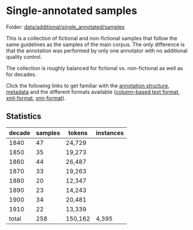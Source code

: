 # Single-annotated samples

Folder: [data/additional/single_annotated/samples](../../data/additional/single_annotated/samples)

This is a collection of fictional and non-fictional samples that follow the same guidelines as the samples of the main corpus. The only difference is that the annotation was performed by only one annotator with no additional quality control. 

The collection is roughly balanced for fictional vs. non-fictional as well as for decades. 

Click the following links to get familiar with the [annotation structure](annotation_structure.md), [metadata](metadata.md) and the different formats available ([column-based text format](column_based_text_format.md),  [xml-format](xml_format.md),  [xmi-format](xmi_format.md)).

## Statistics

| decade | samples | tokens | instances |
|--------|---------|--------|-----------|
| 1840   | 47      | 24,729 |  |
| 1850   | 35      | 19,273 |  |
| 1860   | 44      | 26,487 |  |
| 1870   | 33      | 19,263 |  |
| 1880   | 20      | 12,347 |  |
| 1890   | 23      | 14,243 |  |
| 1900   | 34      | 20,481 |  |
| 1910   | 22      | 13,339 |  |
| total  | 258     | 150,162| 4,395 |


